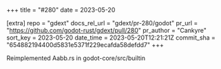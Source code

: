 +++
title = "#280"
date = 2023-05-20

[extra]
repo = "gdext"
docs_rel_url = "gdext/pr-280/godot"
pr_url = "https://github.com/godot-rust/gdext/pull/280"
pr_author = "Cankyre"
sort_key = 2023-05-20
date_time = 2023-05-20T12:21:21Z
commit_sha = "654882194400d5831e5371f229ecafda58defdd7"
+++

Reimplemented Aabb.rs in godot-core/src/builtin
